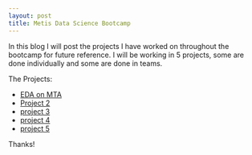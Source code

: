 ```yaml
---
layout: post
title: Metis Data Science Bootcamp
---
```



In this blog I will post the projects I have worked on throughout the bootcamp for future reference.
I will be working in 5 projects, some are done individually and some are done in teams.


The Projects:

* [EDA on MTA]()
* [Project 2]()
* [project 3]()
* [project 4]()
* [project 5]()



Thanks!
